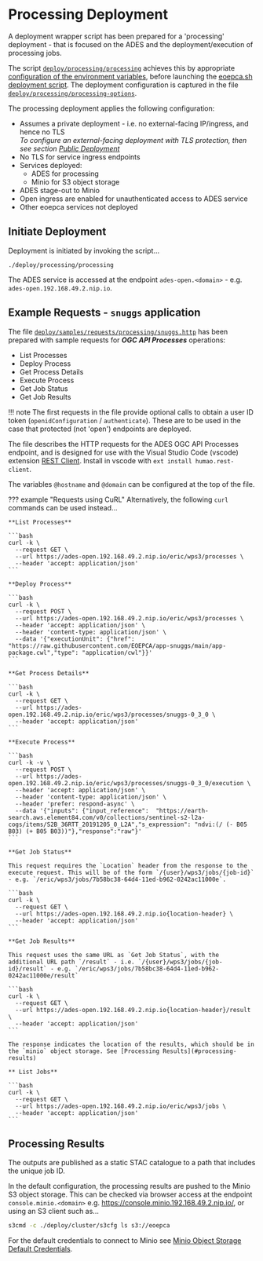 # Processing Deployment

A deployment wrapper script has been prepared for a 'processing' deployment - that is focused on the ADES and the deployment/execution of processing jobs.

The script [`deploy/processing/processing`](https://github.com/EOEPCA/deployment-guide/blob/main/deploy/processing/processing) achieves this by appropriate [configuration of the environment variables](scripted-deployment.md#environment-variables), before launching the [eoepca.sh deployment script](scripted-deployment.md#command-line-arguments). The deployment configuration is captured in the file [`deploy/processing/processing-options`](https://github.com/EOEPCA/deployment-guide/blob/main/deploy/processing/processing-options).

The processing deployment applies the following configuration:

* Assumes a private deployment - i.e. no external-facing IP/ingress, and hence no TLS<br>
  _To configure an external-facing deployment with TLS protection, then see section [Public Deployment](scripted-deployment.md#public-deployment)_
* No TLS for service ingress endpoints
* Services deployed:
    * ADES for processing
    * Minio for S3 object storage
* ADES stage-out to Minio
* Open ingress are enabled for unauthenticated access to ADES service
* Other eoepca services not deployed

## Initiate Deployment

Deployment is initiated by invoking the script...

```
./deploy/processing/processing
```

The ADES service is accessed at the endpoint `ades-open.<domain>` - e.g. `ades-open.192.168.49.2.nip.io`.

## Example Requests - `snuggs` application

The file [`deploy/samples/requests/processing/snuggs.http`](https://github.com/EOEPCA/deployment-guide/blob/main/deploy/samples/requests/processing/snuggs.http) has been prepared with sample requests for **_OGC API Processes_** operations:

* List Processes
* Deploy Process
* Get Process Details
* Execute Process
* Get Job Status
* Get Job Results

!!! note
    The first requests in the file provide optional calls to obtain a user ID token (`openidConfiguration` / `authenticate`).
    These are to be used in the case that protected (not 'open') endpoints are deployed.

The file describes the HTTP requests for the ADES OGC API Processes endpoint, and is designed for use with the Visual Studio Code (vscode) extension [REST Client](https://marketplace.visualstudio.com/items?itemName=humao.rest-client). Install in vscode with `ext install humao.rest-client`.

The variables `@hostname` and `@domain` can be configured at the top of the file.

??? example "Requests using CuRL"
    Alternatively, the following `curl` commands can be used instead...

    **List Processes**

    ```bash
    curl -k \
      --request GET \
      --url https://ades-open.192.168.49.2.nip.io/eric/wps3/processes \
      --header 'accept: application/json'
    ```

    **Deploy Process**

    ```bash
    curl -k \
      --request POST \
      --url https://ades-open.192.168.49.2.nip.io/eric/wps3/processes \
      --header 'accept: application/json' \
      --header 'content-type: application/json' \
      --data '{"executionUnit": {"href": "https://raw.githubusercontent.com/EOEPCA/app-snuggs/main/app-package.cwl","type": "application/cwl"}}'
    ```

    **Get Process Details**

    ```bash
    curl -k \
      --request GET \
      --url https://ades-open.192.168.49.2.nip.io/eric/wps3/processes/snuggs-0_3_0 \
      --header 'accept: application/json'
    ```

    **Execute Process**

    ```bash
    curl -k -v \
      --request POST \
      --url https://ades-open.192.168.49.2.nip.io/eric/wps3/processes/snuggs-0_3_0/execution \
      --header 'accept: application/json' \
      --header 'content-type: application/json' \
      --header 'prefer: respond-async' \
      --data '{"inputs": {"input_reference":  "https://earth-search.aws.element84.com/v0/collections/sentinel-s2-l2a-cogs/items/S2B_36RTT_20191205_0_L2A","s_expression": "ndvi:(/ (- B05 B03) (+ B05 B03))"},"response":"raw"}'
    ```

    **Get Job Status**

    This request requires the `Location` header from the response to the execute request. This will be of the form `/{user}/wps3/jobs/{job-id}` - e.g. `/eric/wps3/jobs/7b58bc38-64d4-11ed-b962-0242ac11000e`.

    ```bash
    curl -k \
      --request GET \
      --url https://ades-open.192.168.49.2.nip.io{location-header} \
      --header 'accept: application/json'
    ```

    **Get Job Results**

    This request uses the same URL as `Get Job Status`, with the additional URL path `/result` - i.e. `/{user}/wps3/jobs/{job-id}/result` - e.g. `/eric/wps3/jobs/7b58bc38-64d4-11ed-b962-0242ac11000e/result`

    ```bash
    curl -k \
      --request GET \
      --url https://ades-open.192.168.49.2.nip.io{location-header}/result \
      --header 'accept: application/json'
    ```

    The response indicates the location of the results, which should be in the `minio` object storage. See [Processing Results](#processing-results) 

    ** List Jobs**

    ```bash
    curl -k \
      --request GET \
      --url https://ades-open.192.168.49.2.nip.io/eric/wps3/jobs \
      --header 'accept: application/json'
    ```

## Processing Results

The outputs are published as a static STAC catalogue to a path that includes the unique job ID.

In the default configuration, the processing results are pushed to the Minio S3 object storage. This can be checked via browser access at the endpoint `console.minio.<domain>` e.g. https://console.minio.192.168.49.2.nip.io/, or using an S3 client such as...

```bash
s3cmd -c ./deploy/cluster/s3cfg ls s3://eoepca
```

For the default credentials to connect to Minio see [Minio Object Storage Default Credentials](./scripted-deployment.md#minio-object-storage). 
